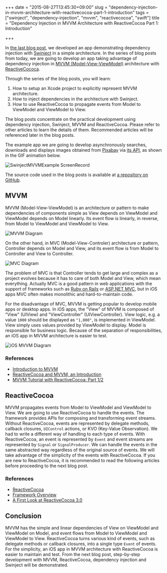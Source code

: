 +++
date = "2015-08-27T13:45:30+09:00"
slug = "dependency-injection-in-mvvm-architecture-with-reactivecocoa-part-1-introduction"
tags = ["swinject", "dependency-injection", "mvvm", "reactivecocoa", "swift"]
title = "Dependency Injection in MVVM Architecture with ReactiveCocoa Part 1: Introduction"

+++

In [the last blog post](/post/dependency-injection-framework-for-swift-simple-weather-app-example-with-swinject-part-2/), we developed an app demonstrating dependency injection with [Swinject](https://github.com/Swinject/Swinject) in a simple architecture. In the series of blog posts from today, we are going to develop an app taking advantage of dependency injection in [MVVM (Model-View-ViewModel)](https://en.wikipedia.org/wiki/Model_View_ViewModel) architecture with [ReactiveCococa](https://github.com/ReactiveCocoa/ReactiveCocoa).

Through the series of the blog posts, you will learn:

1. How to setup an Xcode project to explicitly represent MVVM architecture.
2. How to inject dependencies in the architecture with Swinject.
3. How to use ReactiveCocoa to propagate events from Model to ViewModel and ViewModel to View.

The blog posts concentrate on the practical development using dependency injection, Swinject, MVVM and ReactiveCocoa. Please refer to other articles to learn the details of them. Recommended articles will be referenced later in the blog posts.

The example app we are going to develop asynchronously searches, downloads and displays images obtained from [Pixabay](https://pixabay.com) via [its API](https://pixabay.com/api/docs/), as shown in the GIF animation below.

![SwinjectMVVMExample ScreenRecord](/images/post/2015-08/SwinjectMVVMExampleScreenRecord.gif)

The source code used in the blog posts is available at [a repository on GitHub](https://github.com/Swinject/SwinjectMVVMExample).

## MVVM

MVVM (Model-View-ViewModel) is an architecture or pattern to make dependencies of components simple as View depends on ViewModel and ViewModel depends on Model linearly. Its event flow is linearly, in reverse, from Model to ViewModel and ViewModel to View.

![MVVM Diagram](/images/post/2015-08/Diagram-MVVM.png)

On the other hand, in MVC (Model-View-Controler) architecture or pattern, Controller depends on Model and View, and its event flow is from Model to Controller and View to Controller.

![MVC Diagram](/images/post/2015-08/Diagram-MVC.png)

The problem of MVC is that Controller tends to get large and complex as a project evolves because it has to care of both Model and View, which mean everything. Actually MVC is a good pattern in web applications with the support of frameworks such as [Ruby on Rails](http://rubyonrails.org) or [ASP.NET MVC](http://www.asp.net/mvc), but in iOS apps MVC often makes monolithic and hard-to-maintain code.

For the disadvantage of MVC, MVVM is getting popular to develop mobile apps or desktop apps. In iOS apps, the "View" of MVVM is composed of "View" (UIView) and "ViewController" (UIViewController). View logic, e.g. a value `1000` should be displayed as `"1,000"`, is implemented in ViewModel. View simply uses values provided by ViewModel to display. Model is responsible for business logic. Because of the separation of responsibilities, an iOS app in MVVM architecture is easier to test.

![iOS MVVM Diagram](/images/post/2015-08/Diagram-MVVM-iOS.png)

### References

- [Introduction to MVVM](https://www.objc.io/issues/13-architecture/mvvm/)
- [ReactiveCocoa and MVVM, an Introduction](http://www.sprynthesis.com/2014/12/06/reactivecocoa-mvvm-introduction/)
- [MVVM Tutorial with ReactiveCocoa: Part 1/2](http://www.raywenderlich.com/74106/mvvm-tutorial-with-reactivecocoa-part-1)

## ReactiveCocoa

MVVM propagates events from Model to ViewModel and ViewModel to View. We are going to use ReactiveCocoa to handle the events. The framework provides APIs for composing and transforming event streams. Without ReactiveCocoa, events are represented by delegate methods, callback closures, `UIControl` actions, or KVO (Key-Value Observation). We had to write a different way of handling to each type of events. With ReactiveCocoa, an event is represented by `Event` and event streams are represented by `Signal` or `SignalProducer`. We can handle the events in the same abstracted way regardless of the original source of events. We will take advantage of the simplicity of the events with ReactiveCocoa. If you are new to ReactiveCocoa, it is recommended to read the following articles before proceeding to the next blog post.

### References

- [ReactiveCocoa](https://github.com/ReactiveCocoa/ReactiveCocoa)
- [Framework Overview](https://github.com/ReactiveCocoa/ReactiveCocoa/blob/master/Documentation/FrameworkOverview.md)
- [A First Look at ReactiveCocoa 3.0](http://blog.scottlogic.com/2015/04/24/first-look-reactive-cocoa-3.html)

## Conclusion

MVVM has the simple and linear dependencies of View on ViewModel and ViewModel on Model, and event flows from Model to ViewModel and ViewModel to View. ReactiveCocoa turns various kind of events, such as delegate methods or callback closures, into a single type `Event` of events. For the simplicity, an iOS app in MVVM architecture with ReactiveCocoa is easier to maintain and test. From the next blog post, step-by-step development with MVVM, ReactiveCocoa, dependency injection and Swinject will be demonstrated.
